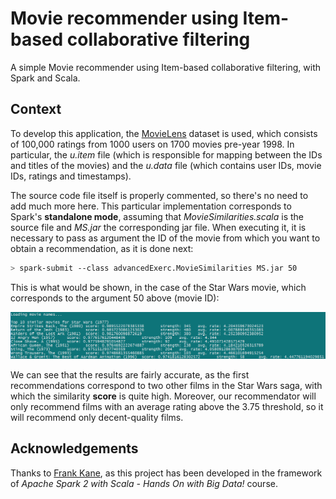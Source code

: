 # Movie recommender using Item-based collaborative filtering 

A simple Movie recommender using Item-based collaborative filtering, with Spark and Scala.

## Context

To develop this application, the [MovieLens](https://grouplens.org/datasets/movielens/) dataset is used, which consists of 100,000 ratings from 1000 users on 1700 movies pre-year 1998. In particular, the *u.item* file (which is responsible for mapping between the IDs and titles of the movies) and the *u.data* file (which contains user IDs, movie IDs, ratings and timestamps).

The source code file itself is properly commented, so there's no need to add much more here. This particular implementation corresponds to Spark's **standalone mode**, assuming that *MovieSimilarities.scala* is the source file and *MS.jar* the corresponding jar file. When executing it, it is necessary to pass as argument the ID of the movie from which you want to obtain a recommendation, as it is done next:

```bash
> spark-submit --class advancedExerc.MovieSimilarities MS.jar 50
```
This is what would be shown, in the case of the Star Wars movie, which corresponds to the argument 50 above (movie ID): <p align="center"> <img src="/img/sc.PNG"/>
  
We can see that the results are fairly accurate, as the first recommendations correspond to two other films in the Star Wars saga, with which the similarity **score** is quite high.  Moreover, our recommendator will only recommend films with an average rating above the 3.75 threshold, so it will recommend only decent-quality films.

## Acknowledgements

Thanks to [Frank Kane](https://www.linkedin.com/in/fkane/), as this project has been developed in the framework of *Apache Spark 2 with Scala - Hands On with Big Data!* course.